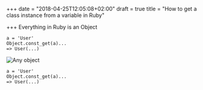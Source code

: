 +++
date = "2018-04-25T12:05:08+02:00"
draft = true
title = "How to get a class instance from a variable in Ruby"

+++
Everything in Ruby is an Object
<!--more-->

    a = 'User'  
    Object.const_get(a)...  
    => User(...)

![](/uploads/2018/04/25/live_objects_10.jpg "Any object")

    a = 'User'  
    Object.const_get(a)...  
    => User(...)